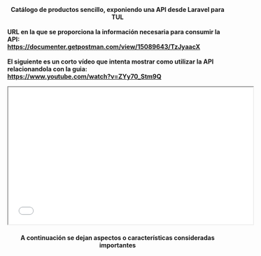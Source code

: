 <div class="collection-description">
<div class="description" style="text-align: center;"><strong>Cat&aacute;logo de productos sencillo, exponiendo una API desde Laravel para TUL</strong></div>
<div class="description" style="text-align: left;">&nbsp;</div>
<div class="description" style="text-align: left;"><strong>URL en la que se proporciona la informaci&oacute;n necesaria para consumir la API:</strong></div>
<div class="description" style="text-align: left;"><strong> <a href="https://documenter.getpostman.com/view/15089643/TzJyaacX" target="_blank">https://documenter.getpostman.com/view/15089643/TzJyaacX</a><br /></strong></div>
<div class="description" style="text-align: left;">&nbsp;</div>
<div class="description" style="text-align: left;"><strong>El siguiente es un corto v&iacute;deo que intenta mostrar como utilizar la API relacionandola con la guia:</strong></div>
<div class="description" style="text-align: left;"><strong><a href="https://www.youtube.com/watch?v=ZYy70_Stm9Q" target="_blank">https://www.youtube.com/watch?v=ZYy70_Stm9Q</a></strong></div>
</div>
<p><iframe src="//www.youtube.com/embed/ZYy70_Stm9Q" width="560" height="314" allowfullscreen="allowfullscreen"></iframe></p>
<h4 style="text-align: center;"><strong>A continuaci&oacute;n se dejan aspectos o caracter&iacute;sticas consideradas importantes</strong></h4>
<p>&nbsp;</p>

